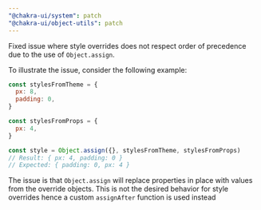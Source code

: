 ```yaml
---
"@chakra-ui/system": patch
"@chakra-ui/object-utils": patch
---
```


Fixed issue where style overrides does not respect order of precedence due to
the use of `Object.assign`.

To illustrate the issue, consider the following example:

```js
const stylesFromTheme = {
  px: 8,
  padding: 0,
}

const stylesFromProps = {
  px: 4,
}

const style = Object.assign({}, stylesFromTheme, stylesFromProps)
// Result: { px: 4, padding: 0 }
// Expected: { padding: 0, px: 4 }
```

The issue is that `Object.assign` will replace properties in place with values
from the override objects. This is not the desired behavior for style overrides
hence a custom `assignAfter` function is used instead
